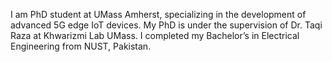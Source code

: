 I am PhD student at UMass Amherst, specializing in the development of advanced 5G edge IoT devices. My PhD is under the supervision of Dr. Taqi Raza at Khwarizmi Lab UMass. I completed my Bachelor’s in Electrical Engineering from NUST, Pakistan.
